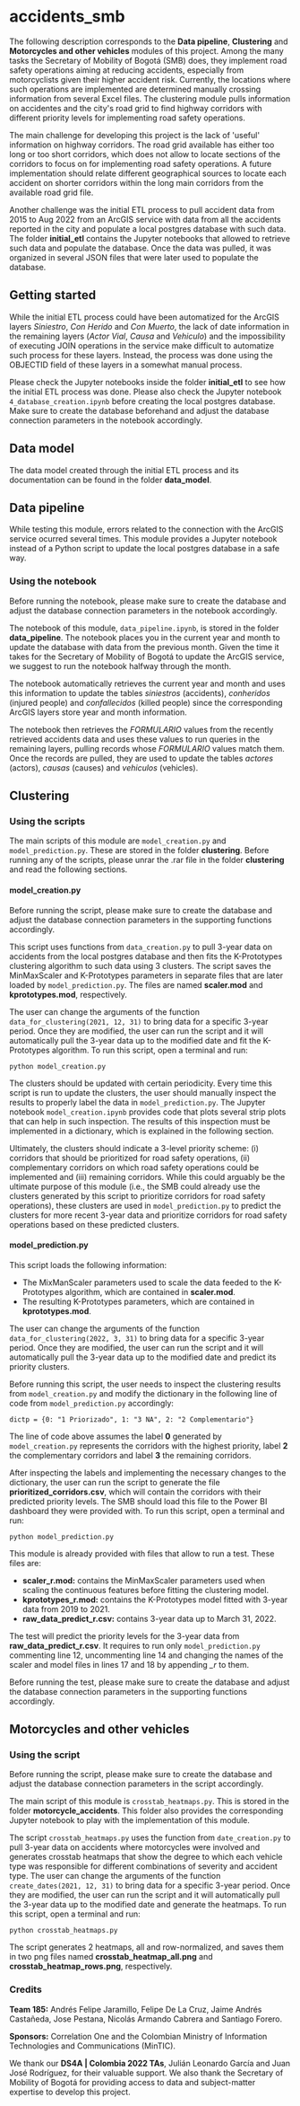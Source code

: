 # accidents_smb

The following description corresponds to the **Data pipeline**, **Clustering** and **Motorcycles and other vehicles** modules of this project. Among the many tasks the Secretary of Mobility of Bogotá (SMB) does, they implement road safety operations aiming at reducing accidents, especially from motorcyclists given their higher accident risk. Currently, the locations where such operations are implemented are determined manually crossing information from several Excel files. The clustering module pulls information on accidentes and the city's road grid to find highway corridors with different priority levels for implementing road safety operations.

The main challenge for developing this project is the lack of 'useful' information on highway corridors. The road grid available has either too long or too short corridors, which does not allow to locate sections of the corridors to focus on for implementing road safety operations. A future implementation should relate different geographical sources to locate each accident on shorter corridors within the long main corridors from the available road grid file.

Another challenge was the initial ETL process to pull accident data from 2015 to Aug 2022 from an ArcGIS service with data from all the accidents reported in the city and populate a local postgres database with such data. The folder **initial_etl** contains the Jupyter notebooks that allowed to retrieve such data and populate the database. Once the data was pulled, it was organized in several JSON files that were later used to populate the database.

## Getting started

While the initial ETL process could have been automatized for the ArcGIS layers *Siniestro*, *Con Herido* and *Con Muerto*, the lack of date information in the remaining layers (*Actor Vial*, *Causa* and *Vehiculo*) and the impossibility of executing JOIN operations in the service make difficult to automatize such process for these layers. Instead, the process was done using the OBJECTID field of these layers in a somewhat manual process.

Please check the Jupyter notebooks inside the folder **initial_etl** to see how the initial ETL process was done. Please also check the Jupyter notebook `4_database_creation.ipynb` before creating the local postgres database. Make sure to create the database beforehand and adjust the database connection parameters in the notebook accordingly.

## Data model

The data model created through the initial ETL process and its documentation can be found in the folder **data_model**.

## Data pipeline

While testing this module, errors related to the connection with the ArcGIS service ocurred several times. This module provides a Jupyter notebook instead of a Python script to update the local postgres database in a safe way.

### Using the notebook

Before running the notebook, please make sure to create the database and adjust the database connection parameters in the notebook accordingly.

The notebook of this module, `data_pipeline.ipynb`, is stored in the folder **data_pipeline**. The notebook places you in the current year and month to update the database with data from the previous month. Given the time it takes for the Secretary of Mobility of Bogotá to update the ArcGIS service, we suggest to run the notebook halfway through the month.

The notebook automatically retrieves the current year and month and uses this information to update the tables *siniestros* (accidents), *conheridos* (injured people) and *confallecidos* (killed people) since the corresponding ArcGIS layers store year and month information.

The notebook then retrieves the *FORMULARIO* values from the recently retrieved accidents data and uses these values to run queries in the remaining layers, pulling records whose *FORMULARIO* values match them. Once the records are pulled, they are used to update the tables *actores* (actors), *causas* (causes) and *vehiculos* (vehicles).

## Clustering

### Using the scripts

The main scripts of this module are `model_creation.py` and `model_prediction.py`. These are stored in the folder **clustering**. Before running any of the scripts, please unrar the .rar file in the folder **clustering** and read the following sections.

#### model_creation.py

Before running the script, please make sure to create the database and adjust the database connection parameters in the supporting functions accordingly.

This script uses functions from `data_creation.py` to pull 3-year data on accidents from the local postgres database and then fits the K-Prototypes clustering algorithm to such data using 3 clusters. The script saves the MinMaxScaler and K-Prototypes parameters in separate files that are later loaded by `model_prediction.py`. The files are named **scaler.mod** and **kprototypes.mod**, respectively.

The user can change the arguments of the function `data_for_clustering(2021, 12, 31)` to bring data for a specific 3-year period. Once they are modified, the user can run the script and it will automatically pull the 3-year data up to the modified date and fit the K-Prototypes algorithm. To run this script, open a terminal and run:

```
python model_creation.py
```

The clusters should be updated with certain periodicity. Every time this script is run to update the clusters, the user should manually inspect the results to properly label the data in `model_prediction.py`. The Jupyter notebook `model_creation.ipynb` provides code that plots several strip plots that can help in such inspection. The results of this inspection must be implemented in a dictionary, which is explained in the following section.

Ultimately, the clusters should indicate a 3-level priority scheme: (i) corridors that should be prioritized for road safety operations, (ii) complementary corridors on which road safety operations could be implemented and (iii) remaining corridors. While this could arguably be the ultimate purpose of this module (i.e., the SMB could already use the clusters generated by this script to prioritize corridors for road safety operations), these clusters are used in `model_prediction.py` to predict the clusters for more recent 3-year data and prioritize corridors for road safety operations based on these predicted clusters.

#### model_prediction.py

This script loads the following information:

* The MixManScaler parameters used to scale the data feeded to the K-Prototypes algorithm, which are contained in **scaler.mod**.
* The resulting K-Prototypes parameters, which are contained in **kprototypes.mod**.

The user can change the arguments of the function `data_for_clustering(2022, 3, 31)` to bring data for a specific 3-year period. Once they are modified, the user can run the script and it will automatically pull the 3-year data up to the modified date and predict its priority clusters. 

Before running this script, the user needs to inspect the clustering results from `model_creation.py` and modify the dictionary in the following line of code from `model_prediction.py` accordingly:

```
dictp = {0: "1 Priorizado", 1: "3 NA", 2: "2 Complementario"}
```

The line of code above assumes the label **0** generated by `model_creation.py` represents the corridors with the highest priority, label **2** the complementary corridors and label **3** the remaining corridors.

After inspecting the labels and implementing the necessary changes to the dictionary, the user can run the script to generate the file **prioritized_corridors.csv**, which will contain the corridors with their predicted priority levels. The SMB should load this file to the Power BI dashboard they were provided with. To run this script, open a terminal and run:

```
python model_prediction.py
``` 

This module is already provided with files that allow to run a test. These files are:

* **scaler_r.mod:** contains the MinMaxScaler parameters used when scaling the continuous features before fitting the clustering model.
* **kprototypes_r.mod:** contains the K-Prototypes model fitted with 3-year data from 2019 to 2021.
* **raw_data_predict_r.csv:** contains 3-year data up to March 31, 2022.

The test will predict the priority levels for the 3-year data from **raw_data_predict_r.csv**. It requires to run only `model_prediction.py` commenting line 12, uncommenting line 14 and changing the names of the scaler and model files in lines 17 and 18 by appending *_r* to them.

Before running the test, please make sure to create the database and adjust the database connection parameters in the supporting functions accordingly.

## Motorcycles and other vehicles

### Using the script

Before running the script, please make sure to create the database and adjust the database connection parameters in the script accordingly.

The main script of this module is `crosstab_heatmaps.py`. This is stored in the folder **motorcycle_accidents**. This folder also provides the corresponding Jupyter notebook to play with the implementation of this module.

The script `crosstab_heatmaps.py` uses the function from `date_creation.py` to pull 3-year data on accidents where motorcycles were involved and generates crosstab heatmaps that show the degree to which each vehicle type was responsible for different combinations of severity and accident type. The user can change the arguments of the function `create_dates(2021, 12, 31)` to bring data for a specific 3-year period. Once they are modified, the user can run the script and it will automatically pull the 3-year data up to the modified date and generate the heatmaps. To run this script, open a terminal and run:

```
python crosstab_heatmaps.py
```

The script generates 2 heatmaps, all and row-normalized, and saves them in two png files named **crosstab_heatmap_all.png** and **crosstab_heatmap_rows.png**, respectively.

### Credits

**Team 185:** Andrés Felipe Jaramillo, Felipe De La Cruz, Jaime Andrés Castañeda, Jose Pestana, Nicolás Armando Cabrera and Santiago Forero.

**Sponsors:** Correlation One and the Colombian Ministry of Information Technologies and Communications (MinTIC).

We thank our **DS4A | Colombia 2022 TAs**, Julián Leonardo García and Juan José Rodríguez, for their valuable support. We also thank the Secretary of Mobility of Bogotá for providing access to data and subject-matter expertise to develop this project.